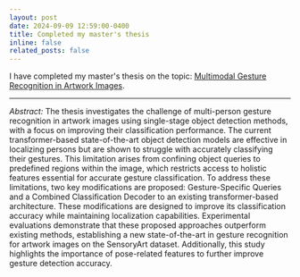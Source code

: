 ```yaml
---
layout: post
date: 2024-09-09 12:59:00-0400
title: Completed my master's thesis
inline: false
related_posts: false
---
```


I have completed my master's thesis on the topic: [Multimodal Gesture Recognition in Artwork Images](https://drive.google.com/file/d/1W0ny-SwUlSDBgd3Waho-4rN_sZJvqbmu/view).

---
*Abstract:* The thesis investigates the challenge of multi-person gesture recognition in artwork images using single-stage object detection methods, with a focus on improving their classification performance. The current transformer-based state-of-the-art object detection models are effective in localizing persons but are shown to struggle with accurately classifying their gestures. This limitation arises from confining object queries to predefined regions within the image, which restricts access to holistic features essential for accurate gesture classification. To address these limitations, two key modifications are proposed: Gesture-Specific Queries and a Combined Classification Decoder to an existing transformer-based architecture. These modifications are designed to improve its classification accuracy while maintaining localization capabilities. Experimental evaluations demonstrate that these proposed approaches outperform existing methods, establishing a new state-of-the-art in gesture recognition for artwork images on the SensoryArt dataset. Additionally, this study highlights the importance of pose-related features to further improve gesture detection accuracy.